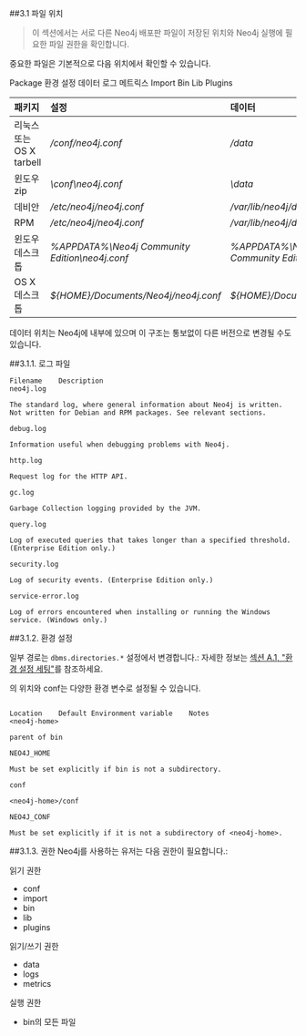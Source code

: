 ##3.1 파일 위치

> 이 섹션에서는 서로 다른 Neo4j 배포판 파일이 저장된 위치와 Neo4j 실행에 필요한 파일 권한을 확인합니다. 

중요한 파일은 기본적으로 다음 위치에서 확인할 수 있습니다. 


 
Package	환경 설정	 데이터 	로그 	메트릭스	Import	Bin	Lib	Plugins

 
 | 패키지                   | 설정                                           | 데이터                              | 로그                                     | 메트릭스                                    | 임포팅                                     | 빈(Bin)                           | 립(Lib)                | 플러그인                              |
| :----------------------- | :--------------------------------------------- | :---------------------------------- | :--------------------------------------- | :------------------------------------------ | :----------------------------------------- | :-------------------------------- | :--------------------- | :------------------------------------ |
| 리눅스 또는 OS X tarbell | *<neo4j-home>/conf/neo4j.conf*                 | *<neo4j-home>/data*                 | *<neo4j-home>/logs*                      | *<neo4j-home>/metrics*                      | *<neo4j-home>/import*                      | *<neo4j-home>/bin*                | *<neo4j-home>/lib*     | *<neo4j-home>/plugins*                |
| 윈도우 zip               | *<neo4j-home>\conf\neo4j.conf*                 | *<neo4j-home>\data*                 | *<neo4j-home>\logs*                      | *<neo4j-home>\metrics*                      | *<neo4j-home>\import*                      | *<neo4j-home>\bin*                | *<neo4j-home>/lib*     | *<neo4j-home>/plugins*                |
| 데비안                   | */etc/neo4j/neo4j.conf*                        | */var/lib/neo4j/data*               | */var/log/neo4j*                         | */var/lib/neo4j/metrics*                    | */var/lib/neo4j/import*                    | */usr/bin*                        | */usr/share/neo4j/lib* | */var/lib/neo4j/plugins*              |
| RPM                      | */etc/neo4j/neo4j.conf*                        | */var/lib/neo4j/data*               | */var/log/neo4j*                         | */var/lib/neo4j/metrics*                    | */var/lib/neo4j/import*                    | */usr/bin*                        | */usr/share/neo4j/lib* | */var/lib/neo4j/plugins*              |
| 윈도우 데스크톱          | *%APPDATA%\Neo4j Community Edition\neo4j.conf* | *%APPDATA%\Neo4j Community Edition* | *%APPDATA%\Neo4j Community Edition\logs* | *%APPDATA%\Neo4j Community Edition\metrics* | *%APPDATA%\Neo4j Community Edition\import* | *%ProgramFiles%\Neo4j CE 3.3\bin* | 패키지 내부            | *%ProgramFiles%\Neo4j CE 3.3\plugins* |
| OS X 데스크톱            | *${HOME}/Documents/Neo4j/neo4j.conf*           | *${HOME}/Documents/Neo4j*           | *${HOME}/Documents/Neo4j/logs*           | *${HOME}/Documents/Neo4j/metrics*           | *${HOME}/Documents/Neo4j/import*           | 패키지 내부                       | 패키지 내부            | 패키지 내부                           |








데이터 위치는 Neo4j에 내부에 있으며 이 구조는 통보없이 다른 버전으로 변경될 수도 있습니다. 

##3.1.1. 로그 파일

```
Filename	Description
neo4j.log

The standard log, where general information about Neo4j is written. Not written for Debian and RPM packages. See relevant sections.

debug.log

Information useful when debugging problems with Neo4j.

http.log

Request log for the HTTP API.

gc.log

Garbage Collection logging provided by the JVM.

query.log

Log of executed queries that takes longer than a specified threshold. (Enterprise Edition only.)

security.log

Log of security events. (Enterprise Edition only.)

service-error.log

Log of errors encountered when installing or running the Windows service. (Windows only.)
```


##3.1.2. 환경 설정

일부 경로는 ```dbms.directories.*``` 설정에서 변경합니다.: 자세한 정보는 [섹션 A.1, "환경 설정 세팅"]("https://neo4j.com/docs/operations-manual/current/reference/configuration-settings/")를 참조하세요.

<neo4j-home>의 위치와 conf는 다양한 환경 변수로 설정될 수 있습니다. 


```

Location	Default	Environment variable	Notes
<neo4j-home>

parent of bin

NEO4J_HOME

Must be set explicitly if bin is not a subdirectory.

conf

<neo4j-home>/conf

NEO4J_CONF

Must be set explicitly if it is not a subdirectory of <neo4j-home>.

```


##3.1.3. 권한
Neo4j를 사용하는 유저는 다음 권한이 필요합니다.:

읽기 권한

+ conf
+ import
+ bin
+ lib
+ plugins

읽기/쓰기 권한

+ data
+ logs
+ metrics

실행 권한
+ bin의 모든 파일 
